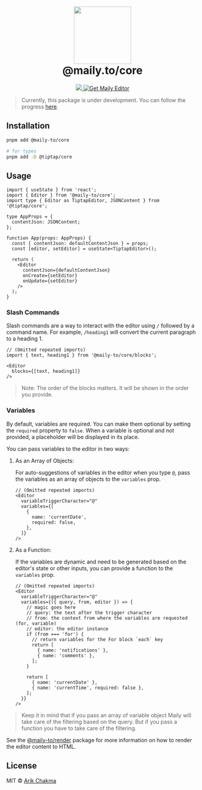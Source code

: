 <h1 align="center"><img height="150" src="https://maily.to/brand/icon.svg" /><br> @maily.to/core</h1>

<p align="center">
  <a href="https://github.com/arikchakma/maily.to/blob/main/license">
    <img src="https://img.shields.io/badge/License-MIT-yellow.svg" />
  </a>
  <a href="https://maily.to">
    	<img src="https://img.shields.io/badge/%E2%9C%A8-Get%20Editor-0a0a0a.svg?style=flat&colorA=0a0a0a" alt="Get Maily Editor" />
    </a>
</p>

> Currently, this package is under development. You can follow the progress [here](https://github.com/arikchakma/maily.to).

## Installation

```bash
pnpm add @maily-to/core

# for types
pnpm add -D @tiptap/core
```

## Usage

```tsx
import { useState } from 'react';
import { Editor } from '@maily-to/core';
import type { Editor as TiptapEditor, JSONContent } from '@tiptap/core';

type AppProps = {
  contentJson: JSONContent;
};

function App(props: AppProps) {
  const { contentJson: defaultContentJson } = props;
  const [editor, setEditor] = useState<TiptapEditor>();

  return (
    <Editor
      contentJson={defaultContentJson}
      onCreate={setEditor}
      onUpdate={setEditor}
    />
  );
}
```

### Slash Commands

Slash commands are a way to interact with the editor using `/` followed by a command name. For example, `/heading1` will convert the current paragraph to a heading 1.

```tsx
// (Omitted repeated imports)
import { text, heading1 } from '@maily-to/core/blocks';

<Editor
  blocks={[text, heading1]}
/>
```

> Note: The order of the blocks matters. It will be shown in the order you provide.

### Variables

By default, variables are required. You can make them optional by setting the `required` property to `false`. When a variable is optional and not provided, a placeholder will be displayed in its place.

You can pass variables to the editor in two ways:

1. As an Array of Objects:

   For auto-suggestions of variables in the editor when you type `@`, pass the variables as an array of objects to the `variables` prop.

   ```tsx
   // (Omitted repeated imports)
   <Editor
     variableTriggerCharacter="@"
     variables={[
       {
         name: 'currentDate',
         required: false,
       },
     ]}
   />
   ```

2. As a Function:

   If the variables are dynamic and need to be generated based on the editor's state or other inputs, you can provide a function to the `variables` prop.

   ```tsx
   // (Omitted repeated imports)
   <Editor
     variableTriggerCharacter="@"
     variables={({ query, from, editor }) => {
       // magic goes here
       // query: the text after the trigger character
       // from: the context from where the variables are requested (for, variable)
       // editor: the editor instance
       if (from === 'for') {
         // return variables for the For block `each` key
         return [
           { name: 'notifications' },
           { name: 'comments' },
         ];
       }

       return [
         { name: 'currentDate' },
         { name: 'currentTime', required: false },
       ];
     }}
   />
   ```

> Keep it in mind that if you pass an array of variable object Maily will take care of the filtering based on the query. But if you pass a function you have to take care of the filtering.

See the [@maily-to/render](../render) package for more information on how to render the editor content to HTML.

## License

MIT &copy; [Arik Chakma](https://twitter.com/imarikchakma)
